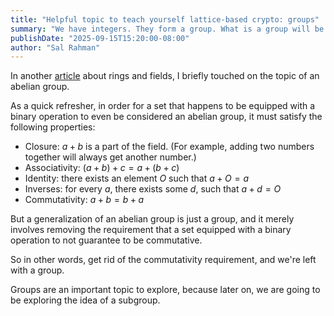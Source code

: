 ```yaml
---
title: "Helpful topic to teach yourself lattice-based crypto: groups"
summary: "We have integers. They form a group. What is a group will be discussed in this article"
publishDate: "2025-09-15T15:20:00-08:00"
author: "Sal Rahman"
---
```


In another [article](https://blog.salrahman.com/posts/2025/09/fields-and-rings) about rings and fields, I briefly touched on the topic of an abelian group.

As a quick refresher, in order for a set that happens to be equipped with a binary operation to even be considered an abelian group, it must satisfy the following properties:

- Closure: $a + b$ is a part of the field. (For example, adding two numbers together will always get another number.)
- Associativity: $(a + b) + c = a + (b + c)$
- Identity: there exists an element $O$ such that $a + O = a$
- Inverses: for every $a$, there exists some $d$, such that $a + d = O$
- Commutativity: $a + b = b + a$

But a generalization of an abelian group is just a group, and it merely involves removing the requirement that a set equipped with a binary operation to not guarantee to be commutative.

So in other words, get rid of the commutativity requirement, and we're left with a group.

Groups are an important topic to explore, because later on, we are going to be exploring the idea of a subgroup.
